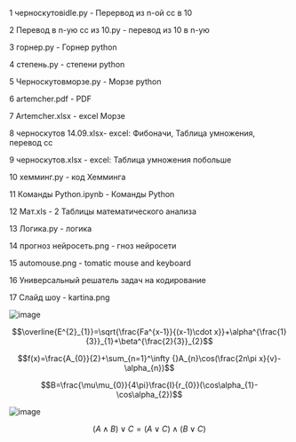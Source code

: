  1 черноскутовidle.py - Перервод из n-ой сс в 10
 
 
 2 Перевод в n-ую сс из 10.py - перевод из 10 в n-ую
 
 
 3 горнер.py - Горнер python
 
 
 4 степень.py - степени python
 
 
 5 Черноскутовморзе.py - Морзе python
 
 
 6 artemcher.pdf - PDF
 
 
 7 Artemcher.xlsx - excel Морзе
 
 
 8 черноскутов 14.09.xlsx- excel: Фибоначи, Таблица умножения, перевод сс
 
 
 9 черноскутов.xlsx - excel: Таблица умножения побольше


10 хемминг.py - код Хемминга


11 Команды Python.ipynb - Команды Python


12 Мат.xls - 2 Таблицы математического анализа


13 Логика.py - логика


14 прогноз нейросеть.png - гноз нейросети


15 automouse.png - tomatic mouse and keyboard


16 Универсальный решатель задач на кодирование


17 Слайд шоу - kartina.png


![image](https://user-images.githubusercontent.com/114457195/200724128-fcd3093f-85b4-4f4f-94cc-45c1eeddaa9d.png)


$$\overline{E^{2}_{1}}=\sqrt{\frac{Fa^{x-1}}{(x-1)\cdot x}}+\alpha^{\frac{1}{3}}_{1}+\beta^{\frac{2}{3}}_{2}$$


$$f(x)=\frac{A_{0}}{2}+\sum_{n=1}^\infty  {}A_{n}\cos(\frac{2n\pi x}{v}-\alpha_{n})$$


$$B=\frac{\mu\mu_{0}}{4\pi}\frac{I}{r_{0}}(\cos\alpha_{1}-\cos\alpha_{2})$$


![image](https://user-images.githubusercontent.com/114457195/200726300-6d0483cd-023f-4034-9cdd-0f1364cd28a5.png)

$$(A\wedge B)\vee C= (A\vee C)\wedge (B\vee C)$$


